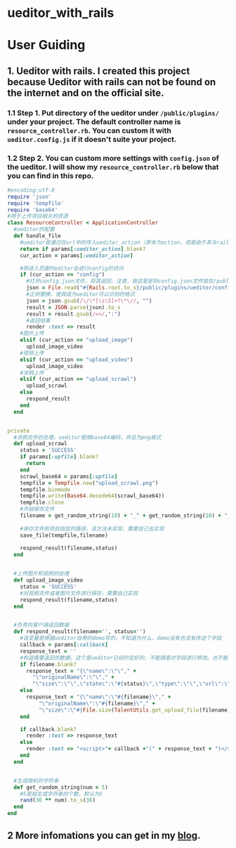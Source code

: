 # ueditor_with_rails

# User Guiding

## 1. Ueditor with rails. I created this project because Ueditor with rails can not be found on the internet and on the official site.

### 1.1 Step 1. Put directory of the ueditor under ``/public/plugins/`` under your project. The default controller name is ``resource_controller.rb``. You can custom it with ``ueditor.config.js`` if it doesn't suite your project.

### 1.2 Step 2. You can custom more settings with ``config.json`` of the ueditor. I will show my ``resource_controller.rb`` below that you can find in this repo.

```ruby
#encoding:utf-8
require 'json'
require 'tempfile'
require 'base64'
#用于上传项目相关的资源
class ResourceController < ApplicationController
  #ueditor的配置
  def handle_file
    #ueditor是通过在url中的传入ueditor_action（原本为action，但是由于其与rails冲突，所以我将其改为了ueditor_action）字段来区分具体的操作的
    return if params[:ueditor_action].blank?
    cur_action = params[:ueditor_action]

    #刚进入页面时editor会进行config的访问
    if (cur_action == "config")
      #打开config.json文件，将其返回，注意，我这里是将config.json文件放在/public/plugins/ueditor/目录下，可以自己的需求，对这里进行相应的更改
      json = File.read("#{Rails.root.to_s}/public/plugins/ueditor/config.json")
      #正则替换，使其成为ueditor可以识别的格式
      json = json.gsub(/\/\*[\s\S]+?\*\//, "")
      result = JSON.parse(json).to_s
      result = result.gsub(/=>/,":")
      #返回结果
      render :text => result
    #图片上传
    elsif (cur_action == "upload_image")
      upload_image_video
    #视频上传
    elsif (cur_action == "upload_video")
      upload_image_video
    #涂鸦上传
    elsif (cur_action == "upload_scrawl")
      upload_scrawl
    else
      respond_result
    end
  end


private
  #涂鸦文件的处理，ueditor使用base64编码，并且为png格式
  def upload_scrawl
    status = 'SUCCESS'
    if params[:upfile].blank?
      return
    end
    scrawl_base64 = params[:upfile]
    tempfile = Tempfile.new("upload_scrawl.png")
    tempfile.binmode
    tempfile.write(Base64.decode64(scrawl_base64))
    tempfile.close
    #开始保存文件
    filename = get_random_string(10) + "_" + get_random_string(10) + "_" + get_random_string(10) + ".png"
    
    #保存文件到项目指定的路径，该方法未实现，需要自己去实现
    save_file(tempfile,filename)
    
    respond_result(filename,status)
  end


  #上传图片和视频的处理
  def upload_image_video
    status = 'SUCCESS'
    #对视频文件或者图片文件进行保存，需要自己实现
    respond_result(filename,status)
  end


  #负责向客户端返回数据
  def respond_result(filename='', status='')
    #该变量是根据ueditor自带的demo写的，不知道为什么，demo没有也没有传这个字段
    callback = params[:callback]
    response_text = ''
    #构造需要返回的数据，这个是ueditor已经约定好的，不能随意对字段进行修改。也不能使用rails内置的render :json语句，因为这样最后得到的数据格式是无法被ueditor解析的。
    if filename.blank?
      response_text = "{\"name\":\"\"," +
        "\"originalName\":\"\"," +
        "\"size\":\"\",\"state\":\"#{status}\",\"type\":\"\",\"url\":\"\"}"
    else
      response_text = "{\"name\":\"#{filename}\"," +
          "\"originalName\":\"#{filename}\"," +
          "\"size\":\"#{File.size(TalentUtils.get_upload_file(filename)).to_s}\",\"state\":\"#{status}\",\"type\":\"#{File.extname(filename)}\",\"url\":\"#{filename}\"}"
    end

    if callback.blank?
      render :text => response_text
    else
      render :text => "<script>"+ callback +"(" + response_text + ")</script>"
    end
  end


  #生成随机的字符串
  def get_random_string(num = 5)
    #5是指生成字符串的个数，默认为5
    rand(36 ** num).to_s(36)
  end
end
```



## 2 More infomations you can get in my <a href="http://www.cnblogs.com/seancheer/p/5488971.html">blog</a>.